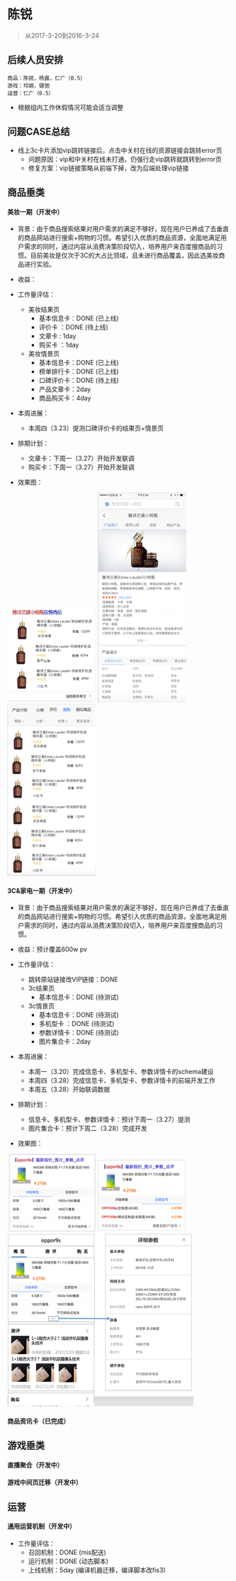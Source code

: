 
# 陈锐

> 从2017-3-20到2016-3-24

## 后续人员安排
```
商品：陈锐，杨露，仁广（0.5）
游戏：玲娟，键驰
运营：仁广（0.5）
```

- 根据组内工作休假情况可能会适当调整


## 问题CASE总结

- 线上3c卡片添加vip跳转链接后，点击中关村在线的资源链接会跳转error页
    - 问题原因：vip和中关村在线未打通，仍强行走vip跳转就跳转到error页
    - 修复方案：vip链接策略从前端下掉，改为后端处理vip链接


## 商品垂类

#### 美妆一期（开发中）

- 背景：由于商品搜索结果对用户需求的满足不够好，现在用户已养成了去垂直的商品网站进行搜索+购物的习惯。希望引入优质的商品资源，全面地满足用户需求的同时，通过内容从消费决策阶段切入，培养用户来百度搜商品的习惯。目前美妆是仅次于3C的大占比领域，且未进行商品覆盖，因此选美妆商品进行实验。

- 收益：

- 工作量评估：
    - 美妆结果页
        - 基本信息卡：DONE (已上线)
        - 评价卡    ：DONE (待上线)
        - 文章卡    : 1day
        - 购买卡    ：1day
    - 美妆情景页
        - 基本信息卡：DONE (已上线)
        - 榜单排行卡：DONE (已上线)
        - 口碑评价卡：DONE (待上线)
        - 产品文章卡：2day
        - 商品购买卡：4day

- 本周进展：
    - 本周四（3.23）提测口碑评价卡的结果页+情景页

- 排期计划：
    - 文章卡：下周一（3.27）开始开发联调 
    - 购买卡：下周一（3.27）开始开发联调

- 效果图：
    
<div>
    <img src="../2017-03-03/img/chenrui09/1.PNG" width="200" />
    <img src="../2017-03-03/img/chenrui09/2.PNG" width="200" />
    <img src="../2017-03-03/img/chenrui09/3.PNG" width="200" />
</div>

#### 3C&家电一期（开发中）

- 背景：由于商品搜索结果对用户需求的满足不够好，现在用户已养成了去垂直的商品网站进行搜索+购物的习惯。希望引入优质的商品资源，全面地满足用户需求的同时，通过内容从消费决策阶段切入，培养用户来百度搜商品的习惯。

- 收益：预计覆盖600w pv

- 工作量评估：
    - 跳转原站链接改VIP链接：DONE
    - 3c结果页
        - 基本信息卡：DONE (待测试)
    - 3c情景页
        - 基本信息卡：DONE (待测试)
        - 多机型卡  ：DONE (待测试)
        - 参数详情卡：DONE (待测试)
        - 图片集合卡：2day

- 本周进展：
    - 本周一（3.20）完成信息卡、多机型卡、参数详情卡的schema建设
    - 本周四（3.28）完成信息卡、多机型卡、参数详情卡的前端开发工作
    - 本周五（3.28）开始联调数据

- 排期计划：
    - 信息卡、多机型卡、参数详情卡：预计下周一（3.27）提测
    - 图片集合卡：预计下周二（3.28）完成开发

- 效果图：
    
<div>
    <img src="../2017-03-03/img/chenrui09/5.png" width="200" />
    <img src="../2017-03-03/img/chenrui09/6.png" width="200" />
</div>
<div>
    <img src="../2017-03-03/img/chenrui09/4.png" width="420" />
</div>

#### 商品资讯卡（已完成）



## 游戏垂类

#### 直播聚合（开发中）

#### 游戏中间页迁移（开发中）


## 运营

#### 通用运营机制（开发中）

- 工作量评估：
    - 召回机制：DONE (mis配送)
    - 运行机制：DONE (动态脚本)
    - 上线机制：5day (编译机器迁移，编译脚本改fis3)



